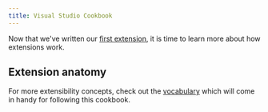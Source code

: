 ```yaml
---
title: Visual Studio Cookbook
---
```


Now that we've written our [first extension](your-first-extension.md), it is time to learn more about how extensions work.

## Extension anatomy

For more extensibility concepts, check out the [vocabulary](vocabulary.md) which will come in handy for following this cookbook. 